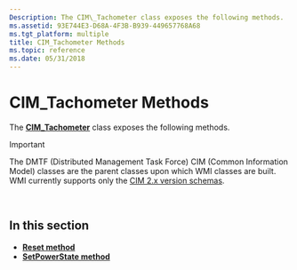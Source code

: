 ```yaml
---
Description: The CIM\_Tachometer class exposes the following methods.
ms.assetid: 93E744E3-D68A-4F3B-B939-449657768A68
ms.tgt_platform: multiple
title: CIM_Tachometer Methods
ms.topic: reference
ms.date: 05/31/2018
---
```


# CIM\_Tachometer Methods

The [**CIM\_Tachometer**](cim-tachometer.md) class exposes the following methods.

> [!IMPORTANT]
> The DMTF (Distributed Management Task Force) CIM (Common Information Model) classes are the parent classes upon which WMI classes are built. WMI currently supports only the [CIM 2.x version schemas](https://dmtf.org/standards/cim/schemas).

 

## In this section

-   [**Reset method**](reset-method-in-class-cim-tachometer.md)
-   [**SetPowerState method**](setpowerstate-method-in-class-cim-tachometer.md)

 

 



